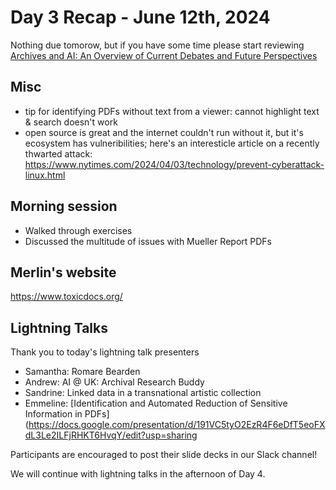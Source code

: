 # Day 3 Recap - June 12th, 2024
Nothing due tomorow, but if you have some time please start reviewing 
[Archives and AI: An Overview of Current Debates and Future Perspectives](https://dl.acm.org/doi/full/10.1145/3479010)

## Misc
* tip for identifying PDFs without text from a viewer: cannot highlight text & search doesn't work
* open source is great and the internet couldn't run without it, but it's ecosystem has vulneribilities; here's an interesticle article on a recently thwarted attack: https://www.nytimes.com/2024/04/03/technology/prevent-cyberattack-linux.html

## Morning session
* Walked through exercises
* Discussed the multitude of issues with Mueller Report PDFs

## Merlin's website
https://www.toxicdocs.org/

## Lightning Talks
Thank you to today's lightning talk presenters
* Samantha: Romare Bearden
* Andrew: AI @ UK: Archival Research Buddy
* Sandrine: Linked data in a transnational artistic collection
* Emmeline: [Identification and Automated Reduction of Sensitive Information in PDFs](https://docs.google.com/presentation/d/191VC5tyO2EzR4F6eDfT5eoFXdL3Le2ILFjRHKT6HvqY/edit?usp=sharing

Participants are encouraged to post their slide decks in our Slack channel!

We will continue with lightning talks in the afternoon of Day 4.